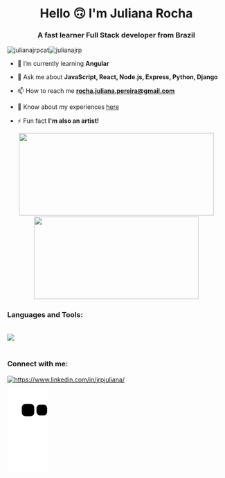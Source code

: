 <h1 align="center">Hello 🙃 I'm Juliana Rocha</h1>
<h3 align="center">A fast learner Full Stack developer from Brazil</h3>
<p><img align="left" src="https://cdn.discordapp.com/attachments/969030627687018498/1029552990325067826/igninho.gif" alt="julianajrpcat" /></p>

<p align="left"> <img src="https://komarev.com/ghpvc/?username=julianajrp&label=Profile%20views&color=0e75b6&style=flat" alt="julianajrp" /> </p>

- 🌱 I’m currently learning **Angular**

- 💬 Ask me about **JavaScript, React, Node.js, Express, Python, Django**

- 📫 How to reach me **rocha.juliana.pereira@gmail.com**

- 📄 Know about my experiences <a href="https://drive.google.com/file/d/1QTehc6u8KglnhoduTRLhzxDD-gwZZ2jO/view?usp=sharing" target="blank">here</a>

- ⚡ Fun fact **I'm also an artist!**

<div align="center" >
  <img width="450em" height="190em" src="https://github-readme-stats.vercel.app/api?username=julianajrp&show_icons=true&count_private=true&theme=tokyonight" />
  <img width="380em" height="190em" src="https://github-readme-stats.vercel.app/api/top-langs/?username=julianajrp&layout=compact&count_private=true&theme=tokyonight" />
</div>

<h3 align="left">Languages and Tools:</h3>

<div style="display: inline_block">
<br/>
    <img src="https://skillicons.dev/icons?i=html,css,javascript,typescript,react,nextjs,angular,java,styledcomponents,figma,vercel,nodejs,express,jest,python,django,postgres,git,bash,docker" />
</div><br/>
 

<h3 align="left">Connect with me:</h3>
<p align="left">
<a href="https://www.linkedin.com/in/jrpjuliana/" target="blank"><img align="center" src="https://raw.githubusercontent.com/rahuldkjain/github-profile-readme-generator/master/src/images/icons/Social/linked-in-alt.svg" alt="https://www.linkedin.com/in/jrpjuliana/" height="30" width="40" /></a>
</p>


 ![Snake animation](https://github.com/julianajrp/julianajrp/blob/output/github-contribution-grid-snake.svg)
